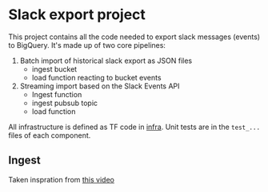 # Slack export project

This project contains all the code needed to export slack messages (events) to BigQuery. It's made up of two core
 pipelines:
 
 1. Batch import of historical slack export as JSON files
    - ingest bucket
    - load function reacting to bucket events
 2. Streaming import based on the Slack Events API
    - Ingest function
    - ingest pubsub topic
    - load function

All infrastructure is defined as TF code in [infra](./infra). Unit tests are in the `test_...` files of each component. 


## Ingest
Taken inspration from [this video](https://fireship.io/lessons/how-to-build-a-slack-bot/)